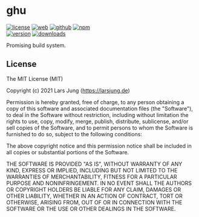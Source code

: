 # ghu

[![license][license-img]][github] [![web][web-img]][web] [![github][github-img]][github] [![npm][npm-img]][npm]  
[![version][npm-v-img]][npm] [![downloads][npm-dm-img]][npm]

Promising build system.


## License
The MIT License (MIT)

Copyright (c) 2021 Lars Jung (https://larsjung.de)

Permission is hereby granted, free of charge, to any person obtaining a copy
of this software and associated documentation files (the "Software"), to deal
in the Software without restriction, including without limitation the rights
to use, copy, modify, merge, publish, distribute, sublicense, and/or sell
copies of the Software, and to permit persons to whom the Software is
furnished to do so, subject to the following conditions:

The above copyright notice and this permission notice shall be included in
all copies or substantial portions of the Software.

THE SOFTWARE IS PROVIDED "AS IS", WITHOUT WARRANTY OF ANY KIND, EXPRESS OR
IMPLIED, INCLUDING BUT NOT LIMITED TO THE WARRANTIES OF MERCHANTABILITY,
FITNESS FOR A PARTICULAR PURPOSE AND NONINFRINGEMENT. IN NO EVENT SHALL THE
AUTHORS OR COPYRIGHT HOLDERS BE LIABLE FOR ANY CLAIM, DAMAGES OR OTHER
LIABILITY, WHETHER IN AN ACTION OF CONTRACT, TORT OR OTHERWISE, ARISING FROM,
OUT OF OR IN CONNECTION WITH THE SOFTWARE OR THE USE OR OTHER DEALINGS IN
THE SOFTWARE.


[web]: https://larsjung.de/ghu/
[github]: https://github.com/lrsjng/ghu
[npm]: https://www.npmjs.org/package/ghu

[license-img]: https://img.shields.io/badge/license-MIT-a0a060.svg?style=flat-square
[web-img]: https://img.shields.io/badge/web-larsjung.de/ghu-a0a060.svg?style=flat-square
[github-img]: https://img.shields.io/badge/github-lrsjng/ghu-a0a060.svg?style=flat-square
[npm-img]: https://img.shields.io/badge/npm-ghu-a0a060.svg?style=flat-square

[npm-v-img]: https://img.shields.io/npm/v/ghu.svg?style=flat-square
[npm-dm-img]: https://img.shields.io/npm/dm/ghu.svg?style=flat-square
